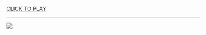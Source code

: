 
<a href="https://premium76.site?title=unblocked_retro_games&ref=13M">CLICK TO PLAY</a></h3>
<hr>

<a href="https://premium76.site?title=unblocked_retro_games&ref=13M"><img src="https://clearcache.store/games.png"></a>


